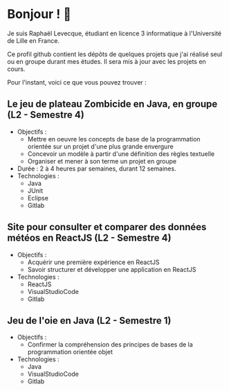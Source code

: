 # Bonjour ! 👋

Je suis Raphaël Levecque, étudiant en licence 3 informatique à l'Université de Lille en France. 

Ce profil github contient les dépôts de quelques projets que j'ai réalisé seul ou en groupe durant mes études. Il sera mis à jour avec les projets en cours. 

Pour l'instant, voici ce que vous pouvez trouver : 

## Le jeu de plateau Zombicide en Java, en groupe (L2 - Semestre 4) 

* Objectifs :
    - Mettre en oeuvre les concepts de base de la programmation orientée sur un projet d'une plus grande envergure
    - Concevoir un modèle à partir d'une définition des règles textuelle
    - Organiser et mener à son terme un projet en groupe
* Durée : 2 à 4 heures par semaines, durant 12 semaines.
* Technologies :
   - Java
   - JUnit
   - Eclipse
   - Gitlab

## Site pour consulter et comparer des données météos en ReactJS (L2 - Semestre 4)

* Objectifs :
    - Acquérir une première expérience en ReactJS
    - Savoir structurer et développer une application en ReactJS
* Technologies :
   - ReactJS
   - VisualStudioCode
   - Gitlab

## Jeu de l'oie en Java (L2 - Semestre 1)

* Objectifs :
   - Confirmer la compréhension des principes de bases de la programmation orientée objet
* Technologies :
   - Java
   - VisualStudioCode
   - Gitlab


